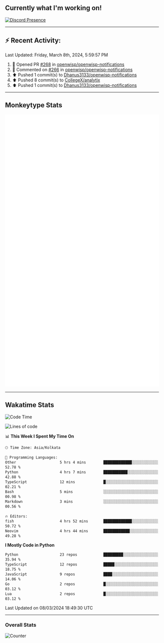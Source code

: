 ## Currently what I'm working on!
[![Discord Presence](https://lanyard.cnrad.dev/api/534981034400284712)](https://discord.com/users/534981034400284712)

---

## :zap: Recent Activity:
<!--RECENT_ACTIVITY:last_update-->
Last Updated: Friday, March 8th, 2024, 5:59:57 PM
<!--RECENT_ACTIVITY:last_update_end-->
<!--RECENT_ACTIVITY:start-->
1. 💪 Opened PR [#268](https://github.com/openwisp/openwisp-notifications/pull/268) in [openwisp/openwisp-notifications](https://github.com/openwisp/openwisp-notifications)<br>
2. 💬 Commented on [#266](https://github.com/openwisp/openwisp-notifications/pull/266#issuecomment-1985286857) in [openwisp/openwisp-notifications](https://github.com/openwisp/openwisp-notifications)<br>
3. ⬆️ Pushed 1 commit(s) to [Dhanus3133/openwisp-notifications](https://github.com/Dhanus3133/openwisp-notifications)<br>
4. ⬆️ Pushed 8 commit(s) to [CollegeX/analytix](https://github.com/CollegeX/analytix)<br>
5. ⬆️ Pushed 1 commit(s) to [Dhanus3133/openwisp-notifications](https://github.com/Dhanus3133/openwisp-notifications)<br>
<!--RECENT_ACTIVITY:end-->

---

## Monkeytype Stats
<a href="https://monkeytype.com/profile/dhanus">
  <img src="https://raw.githubusercontent.com/Dhanus3133/Dhanus3133/monkeytype/monkeytype-lbpb.svg" alt="Monkeytype Profile" />
</a>

---

## Wakatime Stats
<!--START_SECTION:waka-->
![Code Time](http://img.shields.io/badge/Code%20Time-1%2C689%20hrs%2014%20mins-blue)

![Lines of code](https://img.shields.io/badge/From%20Hello%20World%20I%27ve%20Written-4.9%20million%20lines%20of%20code-blue)

📊 **This Week I Spent My Time On** 

```text
🕑︎ Time Zone: Asia/Kolkata

💬 Programming Languages: 
Other                    5 hrs 4 mins        █████████████░░░░░░░░░░░░   52.78 % 
Python                   4 hrs 7 mins        ███████████░░░░░░░░░░░░░░   42.88 % 
TypeScript               12 mins             █░░░░░░░░░░░░░░░░░░░░░░░░   02.21 % 
Bash                     5 mins              ░░░░░░░░░░░░░░░░░░░░░░░░░   00.98 % 
Markdown                 3 mins              ░░░░░░░░░░░░░░░░░░░░░░░░░   00.56 % 

🔥 Editors: 
fish                     4 hrs 52 mins       █████████████░░░░░░░░░░░░   50.72 % 
Neovim                   4 hrs 44 mins       ████████████░░░░░░░░░░░░░   49.28 % 
```

**I Mostly Code in Python** 

```text
Python                   23 repos            █████████░░░░░░░░░░░░░░░░   35.94 % 
TypeScript               12 repos            █████░░░░░░░░░░░░░░░░░░░░   18.75 % 
JavaScript               9 repos             ████░░░░░░░░░░░░░░░░░░░░░   14.06 % 
Go                       2 repos             █░░░░░░░░░░░░░░░░░░░░░░░░   03.12 % 
Lua                      2 repos             █░░░░░░░░░░░░░░░░░░░░░░░░   03.12 % 
```




 Last Updated on 08/03/2024 18:49:30 UTC
<!--END_SECTION:waka-->
---

### Overall Stats

<img src="https://moe-counter.glitch.me/get/@Dhanus3133?theme=asoul" alt="Counter" />
